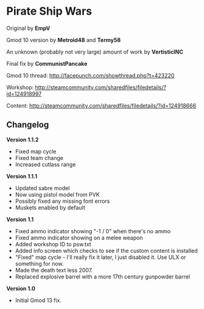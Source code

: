 Pirate Ship Wars
================

Original by **EmpV**

Gmod 10 version by **Metroid48** and **Termy58**

An unknown (probably not very large) amount of work by **VertisticINC**

Final fix by **CommunistPancake**

Gmod 10 thread: http://facepunch.com/showthread.php?t=423220

Workshop: http://steamcommunity.com/sharedfiles/filedetails/?id=124918997

Content: http://steamcommunity.com/sharedfiles/filedetails/?id=124918666

Changelog
---------
**Version 1.1.2**
 - Fixed map cycle
 - Fixed team change
 - Increased cutlass range

**Version 1.1.1**
 - Updated sabre model
 - Now using pistol model from PVK
 - Possibly fixed any missing font errors
 - Muskets enabled by default

**Version 1.1**
 - Fixed ammo indicator showing "-1 / 0" when there's no ammo
 - Fixed ammo indicator showing on a melee weapon
 - Added workshop ID to psw.txt
 - Added info screen which checks to see if the custom content is installed
 - "Fixed" map cycle - I'll really fix it later, I just disabled it. Use ULX or something for now.
 - Made the death text less 2007.
 - Replaced explosive barrel with a more 17th century gunpowder barrel

**Version 1.0**
 - Initial Gmod 13 fix.